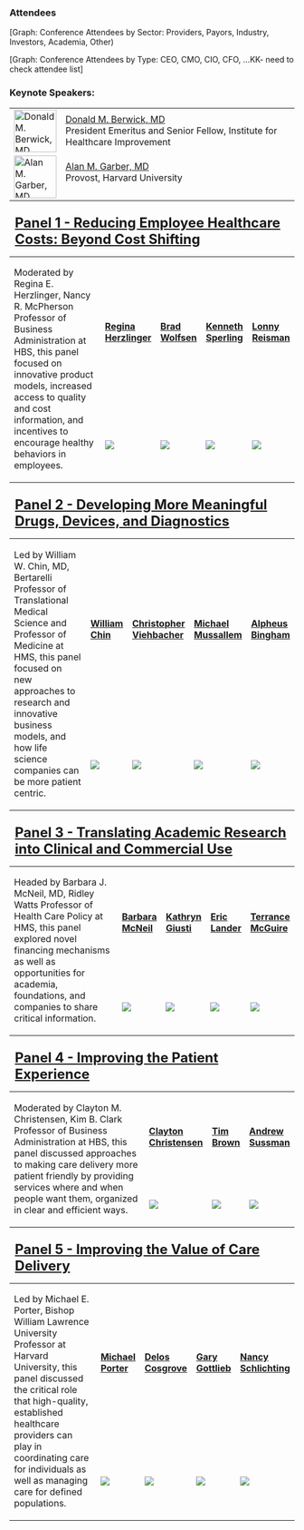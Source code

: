 
### Attendees

[Graph: Conference Attendees by Sector: Providers, Payors, Industry, Investors, Academia, Other)

[Graph: Conference Attendees by Type: CEO, CMO, CIO, CFO, …KK- need to check attendee list]

<h3>Keynote Speakers:</h3>
<table border="0">
<tbody><tr>
<td><a href="http://projects.iq.harvard.edu/forum-on-healthcare-innovation/people/donald-m-berwick-md"><img class="image-style-profile-thumbnail" src="http://projects.iq.harvard.edu/files/styles/profile_thumbnail/public/forum-on-healthcare-innovation/files/donald_berwick.jpg?itok=zEUw8vB9" width="75" height="75" alt="Donald M. Berwick, MD" title="Donald M. Berwick, MD"></a></td>
<td>
<div class="person-name"><a href="http://projects.iq.harvard.edu/forum-on-healthcare-innovation/people/donald-m-berwick-md">Donald M. Berwick, MD</a>
<div>President Emeritus and Senior Fellow, Institute for Healthcare Improvement</div>
</div>
</td>
</tr>
<tr>
<td><a href="http://projects.iq.harvard.edu/forum-on-healthcare-innovation/people/alan-m-garber-md"><img class="image-style-profile-thumbnail" src="http://projects.iq.harvard.edu/files/styles/profile_thumbnail/public/forum-on-healthcare-innovation/files/alan_garber.jpg?itok=VUvOhLik" width="75" height="75" alt="Alan M. Garber, MD" title="Alan M. Garber, MD"></a></td>
<td>
<div class="person-name"><a href="http://projects.iq.harvard.edu/forum-on-healthcare-innovation/people/alan-m-garber-md">Alan M. Garber, MD</a>
<div>Provost, Harvard University</div>
<p></p>
</div>
</td>
</tr>
</tbody></table>

<h2 style="margin: .4em; font-size: x-large; margin-top: 1em;"><a href="http://projects.iq.harvard.edu/forum-on-healthcare-innovation/panel-1-reducing-employee-healthcare-costs-beyond-cost-shifting">Panel 1 - Reducing Employee Healthcare Costs: Beyond Cost Shifting</a></h2>
<table border="0">
<tbody><tr></tr>
<tr>
<td colspan="3" rowspan="2">
<p>Moderated by Regina E. Herzlinger, Nancy R. McPherson Professor of Business Administration at HBS, this panel focused on innovative product models, increased access to quality and cost information, and incentives to encourage healthy behaviors in employees.</p>
</td>
<td><a href="http://projects.iq.harvard.edu/forum-on-healthcare-innovation/forum-on-healthcare-innovation/people/regina-e-herzlinger"><strong>Regina<br>Herzlinger</strong></a></td>
<td><a href="http://projects.iq.harvard.edu/forum-on-healthcare-innovation/forum-on-healthcare-innovation/people/brad-wolfsen"><strong>Brad<br>Wolfsen</strong></a></td>
<td><a href="http://projects.iq.harvard.edu/forum-on-healthcare-innovation/forum-on-healthcare-innovation/people/kenneth-l-sperling"><strong>Kenneth<br>Sperling</strong></a></td>
<td><a href="http://projects.iq.harvard.edu/forum-on-healthcare-innovation/forum-on-healthcare-innovation/people/lonny-reisman-md"><strong>Lonny<br>Reisman</strong></a></td>
</tr>
<tr>
<td><a href="http://projects.iq.harvard.edu/forum-on-healthcare-innovation/forum-on-healthcare-innovation/people/regina-e-herzlinger"><img src="http://projects.iq.harvard.edu/files/styles/profile_thumbnail/public/forum-on-healthcare-innovation/files/regina_herzlinger.jpg"></a></td>
<td><a href="http://projects.iq.harvard.edu/forum-on-healthcare-innovation/forum-on-healthcare-innovation/people/brad-wolfsen"><img src="http://projects.iq.harvard.edu/files/styles/profile_thumbnail/public/forum-on-healthcare-innovation/files/brad_wolfsen.jpg"></a></td>
<td><a href="http://projects.iq.harvard.edu/forum-on-healthcare-innovation/forum-on-healthcare-innovation/people/kenneth-l-sperling"><img src="http://projects.iq.harvard.edu/files/styles/profile_thumbnail/public/forum-on-healthcare-innovation/files/ken_sperling.png"></a></td>
<td><a href="http://projects.iq.harvard.edu/forum-on-healthcare-innovation/forum-on-healthcare-innovation/people/lonny-reisman-md"><img src="http://projects.iq.harvard.edu/files/styles/profile_thumbnail/public/forum-on-healthcare-innovation/files/lonny_reisman.jpg"></a></td>
</tr>
</tbody></table>
<p><!--break--></p>
<h2 style="margin: .4em; font-size: x-large; margin-top: 1em;"><a href="http://projects.iq.harvard.edu/forum-on-healthcare-innovation/panel-2-developing-more-meaningful-drugs-devices-and-diagnostics">Panel 2 - Developing More Meaningful Drugs, Devices, and Diagnostics</a></h2>
<table border="0">
<tbody><tr></tr>
<tr>
<td colspan="3" rowspan="2">
<p>Led by William W. Chin, MD, Bertarelli Professor of Translational Medical Science and Professor of Medicine at HMS, this panel focused on new approaches to research and innovative business models, and how life science companies can be more patient centric.</p>
</td>
<td><a href="http://projects.iq.harvard.edu/forum-on-healthcare-innovation/forum-on-healthcare-innovation/people/william-w-chin-md"><strong>William<br>Chin</strong></a></td>
<td><a href="http://projects.iq.harvard.edu/forum-on-healthcare-innovation/forum-on-healthcare-innovation/people/christopher-viehbacher"><strong>Christopher<br>Viehbacher</strong></a></td>
<td><a href="http://projects.iq.harvard.edu/forum-on-healthcare-innovation/forum-on-healthcare-innovation/people/michael-mussallem"><strong>Michael<br>Mussallem</strong></a></td>
<td><a href="http://projects.iq.harvard.edu/forum-on-healthcare-innovation/forum-on-healthcare-innovation/people/alpheus-bingham"><strong>Alpheus<br>Bingham</strong></a></td>
</tr>
<tr>
<td><a href="http://projects.iq.harvard.edu/forum-on-healthcare-innovation/forum-on-healthcare-innovation/people/william-w-chin-md"><img src="http://projects.iq.harvard.edu/files/styles/profile_thumbnail/public/forum-on-healthcare-innovation/files/william_chin.png"></a></td>
<td><a href="http://projects.iq.harvard.edu/forum-on-healthcare-innovation/forum-on-healthcare-innovation/people/christopher-viehbacher"><img src="http://projects.iq.harvard.edu/files/styles/profile_thumbnail/public/forum-on-healthcare-innovation/files/christopher_viehbacher.jpg"></a></td>
<td><a href="http://projects.iq.harvard.edu/forum-on-healthcare-innovation/forum-on-healthcare-innovation/people/michael-mussallem"><img src="http://projects.iq.harvard.edu/files/styles/profile_thumbnail/public/forum-on-healthcare-innovation/files/michael_mussallem.jpg"></a></td>
<td><a href="http://projects.iq.harvard.edu/forum-on-healthcare-innovation/forum-on-healthcare-innovation/people/alpheus-bingham"><img src="http://projects.iq.harvard.edu/files/styles/profile_thumbnail/public/forum-on-healthcare-innovation/files/alpheus_bingham.jpg"></a></td>
</tr>
</tbody></table>
<p><!--break--></p>
<h2 style="margin: .4em; font-size: x-large; margin-top: 1em;"><a href="http://projects.iq.harvard.edu/forum-on-healthcare-innovation/panel-3-translating-academic-research-clinical-and-commercial-use">Panel 3 - Translating Academic Research into Clinical and Commercial Use</a></h2>
<table border="0">
<tbody><tr></tr>
<tr>
<td colspan="3" rowspan="2">
<p>Headed by Barbara J. McNeil, MD, Ridley Watts Professor of Health Care Policy at HMS, this panel explored novel financing mechanisms as well as opportunities for academia, foundations, and companies to share critical information.</p>
</td>
<td><a href="http://projects.iq.harvard.edu/forum-on-healthcare-innovation/people/barbara-j-mcneil-md"><strong>Barbara<br>McNeil</strong></a></td>
<td><a href="http://projects.iq.harvard.edu/forum-on-healthcare-innovation/forum-on-healthcare-innovation/people/kathryn-giusti"><strong>Kathryn<br>Giusti</strong></a></td>
<td><a href="http://projects.iq.harvard.edu/forum-on-healthcare-innovation/forum-on-healthcare-innovation/people/eric-s-lander"><strong>Eric<br>Lander</strong></a></td>
<td><a href="http://projects.iq.harvard.edu/forum-on-healthcare-innovation/forum-on-healthcare-innovation/people/terrance-g-mcguire"><strong>Terrance<br>McGuire</strong></a></td>
</tr>
<tr>
<td><a href="http://projects.iq.harvard.edu/forum-on-healthcare-innovation/people/barbara-j-mcneil-md"><img src="http://projects.iq.harvard.edu/files/styles/profile_thumbnail/public/forum-on-healthcare-innovation/files/barbara_mcneil.jpg"></a></td>
<td><a href="http://projects.iq.harvard.edu/forum-on-healthcare-innovation/forum-on-healthcare-innovation/people/kathryn-giusti"><img src="http://projects.iq.harvard.edu/files/styles/profile_thumbnail/public/forum-on-healthcare-innovation/files/kathy_giusti.jpg"></a></td>
<td><a href="http://projects.iq.harvard.edu/forum-on-healthcare-innovation/forum-on-healthcare-innovation/people/eric-s-lander"><img src="http://projects.iq.harvard.edu/files/styles/profile_thumbnail/public/forum-on-healthcare-innovation/files/eric_lander.jpg"></a></td>
<td><a href="http://projects.iq.harvard.edu/forum-on-healthcare-innovation/forum-on-healthcare-innovation/people/terrance-g-mcguire"><img src="http://projects.iq.harvard.edu/files/styles/profile_thumbnail/public/forum-on-healthcare-innovation/files/terry_mcguire.jpg"></a></td>
</tr>
</tbody></table>
<p><!--break--></p>
<h2 style="margin: .4em; font-size: x-large; margin-top: 1em;"><a href="http://projects.iq.harvard.edu/forum-on-healthcare-innovation/panel-4-improving-patient-experience">Panel 4 - Improving the Patient Experience</a></h2>
<table border="0">
<tbody><tr></tr>
<tr>
<td colspan="3" rowspan="2">
<p>Moderated by Clayton M. Christensen, Kim B. Clark Professor of Business Administration at HBS, this panel discussed approaches to making care delivery more patient friendly by providing services where and when people want them, organized in clear and efficient ways.</p>
</td>
<td><a href="http://projects.iq.harvard.edu/forum-on-healthcare-innovation/forum-on-healthcare-innovation/people/clayton-m-christensen"><strong>Clayton<br>Christensen</strong></a></td>
<td><a href="http://projects.iq.harvard.edu/forum-on-healthcare-innovation/forum-on-healthcare-innovation/people/tim-brown"><strong>Tim<br>Brown</strong></a></td>
<td><a href="http://projects.iq.harvard.edu/forum-on-healthcare-innovation/forum-on-healthcare-innovation/people/andrew-j-sussman-md"><strong>Andrew<br>Sussman</strong></a></td>
</tr>
<tr>
<td><a href="http://projects.iq.harvard.edu/forum-on-healthcare-innovation/forum-on-healthcare-innovation/people/clayton-m-christensen"><img src="http://projects.iq.harvard.edu/files/styles/profile_thumbnail/public/forum-on-healthcare-innovation/files/clayton_christensen.jpg"></a></td>
<td><a href="http://projects.iq.harvard.edu/forum-on-healthcare-innovation/forum-on-healthcare-innovation/people/tim-brown"><img src="http://projects.iq.harvard.edu/files/styles/profile_thumbnail/public/forum-on-healthcare-innovation/files/tim_brown.png"></a></td>
<td><a href="http://projects.iq.harvard.edu/forum-on-healthcare-innovation/forum-on-healthcare-innovation/people/andrew-j-sussman-md"><img src="http://projects.iq.harvard.edu/files/styles/profile_thumbnail/public/forum-on-healthcare-innovation/files/andrew_sussman.jpg"></a></td>
</tr>
</tbody></table>
<p><!--break--></p>
<h2 style="margin: .4em; font-size: x-large; margin-top: 1em;"><a href="http://projects.iq.harvard.edu/forum-on-healthcare-innovation/panel-5-improving-value-care-delivery">Panel 5 - Improving the Value of Care Delivery</a></h2>
<table border="0">
<tbody><tr></tr>
<tr>
<td colspan="3" rowspan="2">
<p>Led by Michael E. Porter, Bishop William Lawrence University Professor at Harvard University, this panel discussed the critical role that high-quality, established healthcare providers can play in coordinating care for individuals as well as managing care for defined populations.</p>
</td>
<td><a href="http://projects.iq.harvard.edu/forum-on-healthcare-innovation/forum-on-healthcare-innovation/people/michael-e-porter"><strong>Michael<br>Porter</strong></a></td>
<td><a href="http://projects.iq.harvard.edu/forum-on-healthcare-innovation/forum-on-healthcare-innovation/people/delos-m-cosgrove-md"><strong>Delos<br>Cosgrove</strong></a></td>
<td><a href="http://projects.iq.harvard.edu/forum-on-healthcare-innovation/forum-on-healthcare-innovation/people/gary-l-gottlieb-md"><strong>Gary<br>Gottlieb</strong></a></td>
<td><a href="http://projects.iq.harvard.edu/forum-on-healthcare-innovation/forum-on-healthcare-innovation/people/nancy-m-schlichting"><strong>Nancy<br>Schlichting</strong></a></td>
</tr>
<tr>
<td><a href="http://projects.iq.harvard.edu/forum-on-healthcare-innovation/forum-on-healthcare-innovation/people/michael-e-porter"><img src="http://projects.iq.harvard.edu/files/styles/profile_thumbnail/public/forum-on-healthcare-innovation/files/michael_porter.jpg"></a></td>
<td><a href="http://projects.iq.harvard.edu/forum-on-healthcare-innovation/forum-on-healthcare-innovation/people/delos-m-cosgrove-md"><img src="http://projects.iq.harvard.edu/files/styles/profile_thumbnail/public/forum-on-healthcare-innovation/files/delos_cosgrove.jpg?itok=lPJ7sXhn"></a></td>
<td><a href="http://projects.iq.harvard.edu/forum-on-healthcare-innovation/forum-on-healthcare-innovation/people/gary-l-gottlieb-md"><img src="http://projects.iq.harvard.edu/files/styles/profile_thumbnail/public/forum-on-healthcare-innovation/files/gary_gottlieb.jpg"></a></td>
<td><a href="http://projects.iq.harvard.edu/forum-on-healthcare-innovation/forum-on-healthcare-innovation/people/nancy-m-schlichting"><img src="http://projects.iq.harvard.edu/files/styles/profile_thumbnail/public/forum-on-healthcare-innovation/files/nancy_schlichting.jpg"></a></td>
</tr>
</tbody></table>
